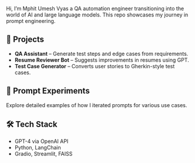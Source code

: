 Hi, I’m Mphit Umesh Vyas a QA automation engineer transitioning into the world of AI and large language models. This repo showcases my journey in prompt engineering.

## 🔬 Projects
- **QA Assistant** – Generate test steps and edge cases from requirements.
- **Resume Reviewer Bot** – Suggests improvements in resumes using GPT.
- **Test Case Generator** – Converts user stories to Gherkin-style test cases.

## 📘 Prompt Experiments
Explore detailed examples of how I iterated prompts for various use cases.

## 🛠 Tech Stack
- GPT-4 via OpenAI API
- Python, LangChain
- Gradio, Streamlit, FAISS
